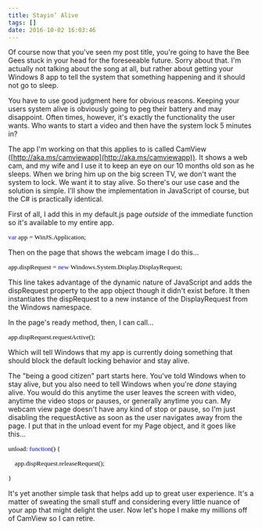 ```yaml
---
title: Stayin’ Alive
tags: []
date: 2016-10-02 16:03:46
---
```


Of course now that you&#39;ve seen my post title, you&#39;re going to have the Bee Gees stuck in your head for the foreseeable future. Sorry about that. I&#39;m actually not talking about the song at all, but rather about getting your Windows 8 app to tell the system that something happening and it should not go to sleep.

You have to use good judgment here for obvious reasons. Keeping your users system alive is obviously going to peg their battery and may disappoint. Often times, however, it&#39;s exactly the functionality the user wants. Who wants to start a video and then have the system lock 5 minutes in?

The app I&#39;m working on that this applies to is called CamView ([http://aka.ms/camviewapp](http://aka.ms/camviewapp)). It shows a web cam, and my wife and I use it to keep an eye on our 10 months old son as he sleeps. When we bring him up on the big screen TV, we don&#39;t want the system to lock. We want it to stay alive. So there&#39;s our use case and the solution is simple. I&#39;ll show the implementation in JavaScript of course, but the C# is practically identical.

First of all, I add this in my default.js page _outside_ of the immediate function so it&#39;s available to my entire app.

<span style="color: blue;"><span style="font-family: Consolas; font-size: 10pt;">var<span style="color: black;">&nbsp;app&nbsp;=&nbsp;WinJS.Application;</span></span> </span>

Then on the page that shows the webcam image I do this&hellip;

<span style="color: black; font-family: Consolas; font-size: 10pt;">app.dispRequest&nbsp;=&nbsp;<span style="color: blue;">new<span style="color: black;">&nbsp;Windows.System.Display.DisplayRequest; </span></span></span>

This line takes advantage of the dynamic nature of JavaScript and adds the dispRequest property to the app object though it didn&#39;t exist before. It then instantiates the dispRequest to a new instance of the DisplayRequest from the Windows namespace.

In the page&#39;s ready method, then, I can call&hellip;

<span style="color: black; font-family: Consolas; font-size: 10pt;">app.dispRequest.requestActive(); </span>

Which will tell Windows that my app is currently doing something that should block the default locking behavior and stay alive.

The &quot;being a good citizen&quot; part starts here. You&#39;ve told Windows when to stay alive, but you also need to tell Windows when you&#39;re _done_ staying alive. You would do this anytime the user leaves the screen with video, anytime the video stops or pauses, or generally anytime you can. My webcam view page doesn&#39;t have any kind of stop or pause, so I&#39;m just disabling the requestActive as soon as the user navigates away from the page. I put that in the unload event for my Page object, and it goes like this&hellip;

<span style="color: black; font-family: Consolas; font-size: 10pt;">unload:&nbsp;<span style="color: blue;">function<span style="color: black;">()&nbsp;{</span></span></span>

<span style="color: black; font-family: Consolas; font-size: 10pt;">&nbsp;&nbsp;&nbsp;&nbsp;app.dispRequest.releaseRequest();</span>

<span style="color: black; font-family: Consolas; font-size: 10pt;">} </span>

It&#39;s yet another simple task that helps add up to great user experience. It&#39;s a matter of sweating the small stuff and considering every little nuance of your app that might delight the user. Now let&#39;s hope I make my millions off of CamView so I can retire.